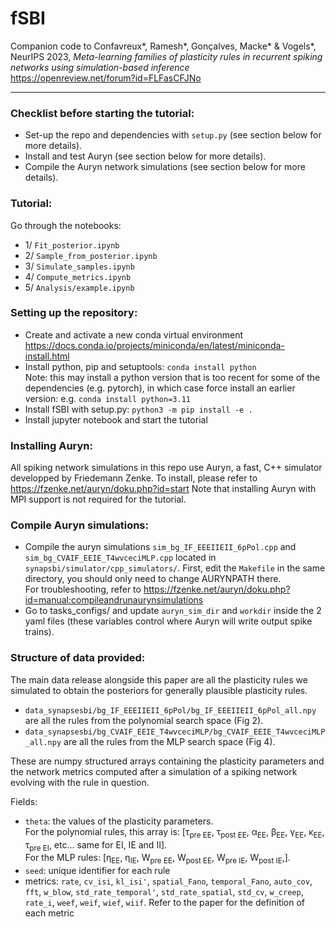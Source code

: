 # fSBI
Companion code to Confavreux*, Ramesh*, Gonçalves, Macke* & Vogels*, NeurIPS 2023, *Meta-learning families of plasticity rules in recurrent spiking networks using simulation-based inference*  
https://openreview.net/forum?id=FLFasCFJNo
___
### Checklist before starting the tutorial:
- Set-up the repo and dependencies with `setup.py` (see section below for more details).
- Install and test Auryn (see section below for more details).
- Compile the Auryn network simulations (see section below for more details).

### Tutorial:
Go through the notebooks:
- 1/ `Fit_posterior.ipynb`
- 2/ `Sample_from_posterior.ipynb`
- 3/ `Simulate_samples.ipynb`
- 4/ `Compute_metrics.ipynb`
- 5/ `Analysis/example.ipynb`

### Setting up the repository:
- Create and activate a new conda virtual environment
https://docs.conda.io/projects/miniconda/en/latest/miniconda-install.html
- Install python, pip and setuptools: `conda install python`  
Note: this may install a python version that is too recent for some of the dependencies (e.g. pytorch), in which case force install an earlier version: e.g. `conda install python=3.11`
- Install fSBI with setup.py: `python3 -m pip install -e .`
- Install jupyter notebook and start the tutorial

### Installing Auryn:
All spiking network simulations in this repo use Auryn, a fast, C++ simulator developped by Friedemann Zenke.
To install, please refer to https://fzenke.net/auryn/doku.php?id=start
Note that installing Auryn with MPI support is not required for the tutorial.

### Compile Auryn simulations:
- Compile the auryn simulations `sim_bg_IF_EEEIIEII_6pPol.cpp` and `sim_bg_CVAIF_EEIE_T4wvceciMLP.cpp` located in `synapsbi/simulator/cpp_simulators/`. First, edit the `Makefile` in the same directory, you should only need to change AURYNPATH there.  
For troubleshooting, refer to https://fzenke.net/auryn/doku.php?id=manual:compileandrunaurynsimulations
- Go to tasks_configs/ and update `auryn_sim_dir` and `workdir` inside the 2 yaml files (these variables control where Auryn will write output spike trains).

### Structure of data provided:
The main data release alongside this paper are all the plasticity rules we simulated to obtain the posteriors for generally plausible plasticity rules.
- `data_synapsesbi/bg_IF_EEEIIEII_6pPol/bg_IF_EEEIIEII_6pPol_all.npy` are all the rules from the polynomial search space (Fig 2).
- `data_synapsesbi/bg_CVAIF_EEIE_T4wvceciMLP/bg_CVAIF_EEIE_T4wvceciMLP_all.npy` are all the rules from the MLP search space (Fig 4).  

These are numpy structured arrays containing the plasticity parameters and the network metrics computed after a simulation of a spiking network evolving with the rule in question.  

Fields:  
- `theta`: the values of the plasticity parameters.  
For the polynomial rules, this array is: [τ<sub>pre EE</sub>, τ<sub>post EE</sub>, α<sub>EE</sub>, β<sub>EE</sub>, γ<sub>EE</sub>, κ<sub>EE</sub>, τ<sub>pre EI</sub>, etc... same for EI, IE and II].  
For the MLP rules: [η<sub>EE</sub>, η<sub>IE</sub>, W<sub>pre EE</sub>, W<sub>post EE</sub>, W<sub>pre IE</sub>, W<sub>post IE</sub>,].
- `seed`: unique identifier for each rule
- metrics: `rate`, `cv_isi`, `kl_isi'`, `spatial_Fano`, `temporal_Fano`, `auto_cov`, `fft`, `w_blow`, `std_rate_temporal'`, `std_rate_spatial`, `std_cv`, `w_creep`, `rate_i`, `weef`, `weif`, `wief`, `wiif`. Refer to the paper for the definition of each metric
